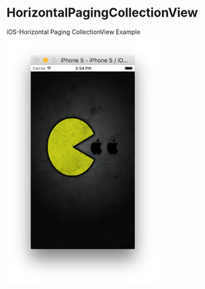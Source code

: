 # HorizontalPagingCollectionView

iOS-Horizontal Paging CollectionView Example

![](art/screenshot.png)